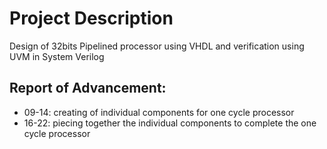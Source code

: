 # Project Description

Design of 32bits Pipelined processor using VHDL and verification using UVM in System Verilog 

## Report of Advancement:

- 09-14: creating of individual components for one cycle processor
- 16-22: piecing together the individual components to complete the one cycle processor
